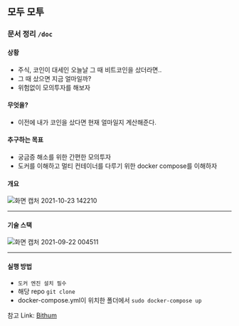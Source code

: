 ## 모두 모투

### 문서 정리 `/doc`

#### 상황
- 주식, 코인이 대세인 오늘날 그 때 비트코인을 샀더라면.. 
- 그 때 샀으면 지금 얼마일까?
- 위험없이 모의투자를 해보자

#### 무엇을?
- 이전에 내가 코인을 샀다면 현재 얼마일지 계산해준다.

#### 추구하는 목표
- 궁금증 해소를 위한 간편한 모의투자
- 도커를 이해하고 멀티 컨테이너를 다루기 위한 docker compose를 이해하자


#### 개요
![화면 캡처 2021-10-23 142210](https://user-images.githubusercontent.com/62214428/138543569-a11db833-9c59-42e2-8a74-d0516fc61b0c.png)



----------------

#### 기술 스택

![화면 캡처 2021-09-22 004511](https://user-images.githubusercontent.com/62214428/134203269-5120ac49-57af-4903-b4a4-99a950037cc6.png)


----------

#### 실행 방법
- `도커 엔진 설치 필수`
- 해당 repo `git clone`
- docker-compose.yml이 위치한 폴더에서 `sudo docker-compose up`

참고
Link: [Bithum][BithumLink]

[BithumLink]: https://apidocs.bithumb.com/
